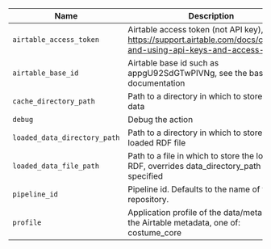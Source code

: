 |            Name            |                                                      Description                                                       |Optional/Required|     Default     |
|----------------------------|------------------------------------------------------------------------------------------------------------------------|-----------------|-----------------|
|`airtable_access_token`     |Airtable access token (not API key), see https://support.airtable.com/docs/creating-and-using-api-keys-and-access-tokens|Required         |                 |
|`airtable_base_id`          |Airtable base id such as appgU92SdGTwPIVNg, see the base API documentation                                              |Required         |                 |
|`cache_directory_path`      |Path to a directory in which to store cached data                                                                       |Optional         |.paradicms/.cache|
|`debug`                     |Debug the action                                                                                                        |Optional         |                 |
|`loaded_data_directory_path`|Path to a directory in which to store the loaded RDF file                                                               |Optional         |.paradicms/data  |
|`loaded_data_file_path`     |Path to a file in which to store the loaded RDF, overrides data_directory_path if specified                             |Optional         |                 |
|`pipeline_id`               |Pipeline id. Defaults to the name of the repository.                                                                    |Optional         |                 |
|`profile`                   |Application profile of the data/metadata in the Airtable metadata, one of: costume_core                                 |Optional         |costume_core     |
